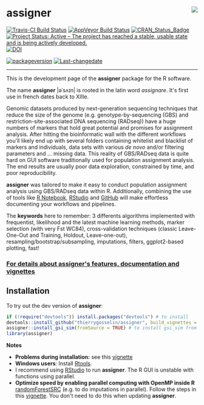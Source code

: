 
<!-- README.md is generated from README.Rmd. Please edit that file -->
assigner<img src="README_assigner_logo.png" align="right"/>
===========================================================

[![Travis-CI Build Status](https://travis-ci.org/thierrygosselin/assigner.svg?branch=master)](https://travis-ci.org/thierrygosselin/assigner) [![AppVeyor Build Status](https://ci.appveyor.com/api/projects/status/github/thierrygosselin/assigner?branch=master&svg=true)](https://ci.appveyor.com/project/thierrygosselin/assigner) [![CRAN\_Status\_Badge](http://www.r-pkg.org/badges/version/assigner)](http://cran.r-project.org/package=assigner) [![Project Status: Active – The project has reached a stable, usable state and is being actively developed.](http://www.repostatus.org/badges/latest/active.svg)](http://www.repostatus.org/#active) [![DOI](https://zenodo.org/badge/14548/thierrygosselin/assigner.svg)](https://zenodo.org/badge/latestdoi/14548/thierrygosselin/assigner)

[![packageversion](https://img.shields.io/badge/Package%20version-0.5.0-orange.svg)](commits/master) [![Last-changedate](https://img.shields.io/badge/last%20change-2018--04--14-brightgreen.svg)](/commits/master)

------------------------------------------------------------------------

This is the development page of the **assigner** package for the R software.

The name **assigner** |əˈsʌɪn| is rooted in the latin word *assignare*. It's first use in french dates back to XIIIe.

Genomic datasets produced by next-generation sequencing techniques that reduce the size of the genome (e.g. genotype-by-sequencing (GBS) and restriction-site-associated DNA sequencing (RADseq)) have a huge numbers of markers that hold great potential and promises for assignment analysis. After hitting the bioinformatic wall with the different workflows you'll likely end up with several folders containing whitelist and blacklist of markers and individuals, data sets with various *de novo* and/or filtering parameters and ... missing data. This reality of GBS/RADseq data is quite hard on GUI software traditionally used for population assignment analysis. The end results are usually poor data exploration, constrained by time, and poor reproducibility.

**assigner** was tailored to make it easy to conduct population assignment analysis using GBS/RADseq data within R. Additionally, combining the use of tools like [R Notebook](http://rmarkdown.rstudio.com/r_notebooks.html), [RStudio](https://www.rstudio.com) and [GitHub](https://github.com) will make effortless documenting your workflows and pipelines.

The **keywords** here to remember: 3 differents algorithms implemented with frequentist, likelihood and the latest machine learning methods, marker selection (with very Fst WC84), cross-validation techniques (classic Leave-One-Out and Training, Holdout, Leave-one-out), resampling/bootstrap/subsampling, imputations, filters, ggplot2-based plotting, fast!

### [For details about assigner's features, documentation and vignettes](https://github.com/thierrygosselin/assigner/blob/master/FEATURES.md)

Installation
------------

To try out the dev version of **assigner**:

``` r
if (!require("devtools")) install.packages("devtools") # to install
devtools::install_github("thierrygosselin/assigner", build_vignettes = TRUE)  # to install WITH vignettes
assigner::install_gsi_sim(fromSource = TRUE) # to install gsi_sim from source
library(assigner)
```

**Notes**

-   **Problems during installation:** see this [vignette](https://github.com/thierrygosselin/radiator/blob/master/vignettes/vignette_installation_problems.Rmd)
-   **Windows users**: Install [Rtools](https://cran.r-project.org/bin/windows/Rtools/).
-   I recommend using [RStudio](https://www.rstudio.com/products/rstudio/download/) to run **assigner**. The R GUI is unstable with functions using parallel.
-   **Optimize speed by enabling parallel computing with OpenMP inside R** [randomForestSRC](http://www.ccs.miami.edu/~hishwaran/rfsrc.html) (e.g. to do imputations in parallel). Follow the steps in this [vignette](https://github.com/thierrygosselin/radiator/blob/master/vignettes/vignette_imputations_parallel.Rmd). You don't need to do this when updating **assigner**.
